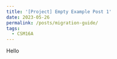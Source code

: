 ```yaml
---
title: '[Project] Empty Example Post 1'
date: 2023-05-26
permalink: /posts/migration-guide/
tags:
  - CSM16A
---
```

Hello
